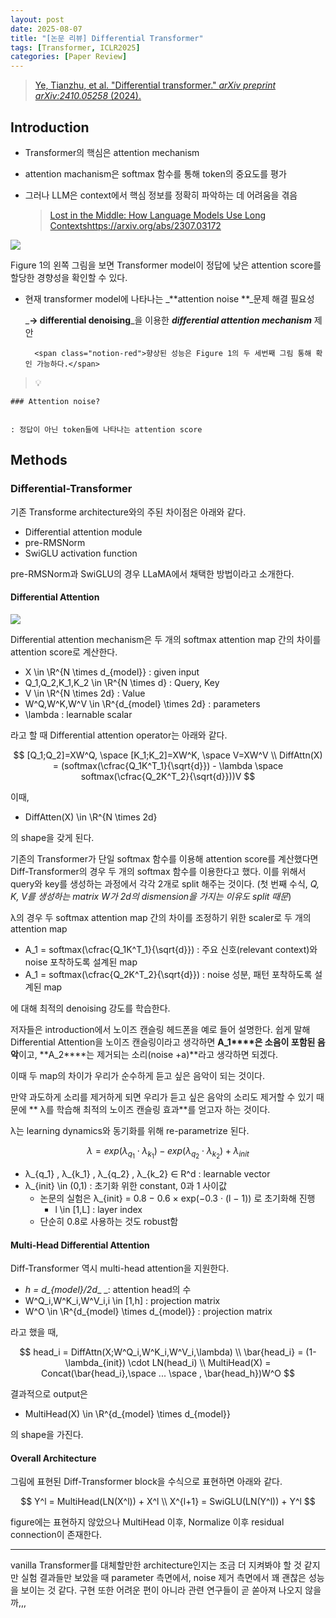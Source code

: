 ```yaml
---
layout: post
date: 2025-08-07
title: "[논문 리뷰] Differential Transformer"
tags: [Transformer, ICLR2025]
categories: [Paper Review]
---
```


> [Ye, Tianzhu, et al. "Differential transformer." ](https://arxiv.org/abs/2410.05258)[_arXiv preprint arXiv:2410.05258_](https://arxiv.org/abs/2410.05258)[ (2024).](https://arxiv.org/abs/2410.05258)



## Introduction

- Transformer의 핵심은 attention mechanism
- attention machanism은 softmax 함수를 통해 token의 중요도를 평가
- 그러나 LLM은 context에서 핵심 정보를 정확히 파악하는 데 어려움을 겪음

	> [Lost in the Middle: How Language Models Use Long Contextshttps://arxiv.org/abs/2307.03172](https://arxiv.org/abs/2307.03172)


![](https://prod-files-secure.s3.us-west-2.amazonaws.com/542b861c-36a8-4051-84e5-8804b6728dba/9083ea56-691a-4752-ae26-47f403431ac8/image.png?X-Amz-Algorithm=AWS4-HMAC-SHA256&X-Amz-Content-Sha256=UNSIGNED-PAYLOAD&X-Amz-Credential=ASIAZI2LB466WQISTUS4%2F20250926%2Fus-west-2%2Fs3%2Faws4_request&X-Amz-Date=20250926T070118Z&X-Amz-Expires=3600&X-Amz-Security-Token=IQoJb3JpZ2luX2VjEP7%2F%2F%2F%2F%2F%2F%2F%2F%2F%2FwEaCXVzLXdlc3QtMiJIMEYCIQC6ClMzKnSftQ0Tnm1tn14Mfv03wY3eaqZWeY85BwJltQIhAJv8TYIMHFPFbPFsGF%2B1EZotHI%2BqTB64ChODgKS0Od5YKogECIf%2F%2F%2F%2F%2F%2F%2F%2F%2F%2FwEQABoMNjM3NDIzMTgzODA1Igx6NAGbqHfn7OHkanEq3AMYVfh79NrewMqprFMqzayxMSU1p0NfXVZeABlJZiBMQqmwbO0I%2BBRdD8fyJLDRW0b8WDpXCw8K%2BPyyrLwDLSoYNlB2of%2BLOOmaLW5umF8vqOUr9IDyvbUHuJ5CJkHFdfdw2c8pRhtQzGysB%2BBX1M5zPhTFbX%2BLNsrCJMAditUW6VwQwtaEMEZHgmKR0KviMR8knl3MSJnAJE1ZJy6vu6IlZAkqCkebovA4sTvHkNBrSos4aMvbmry%2FLjrxM9tednfqD%2BFN37Z1abCYxJ9pY8OwL%2B9GLy%2FQLGVoNMTgRAFJ%2BuzXZHjsgjAWRkf%2Fe5OmTd3qe0tzxH5UsN%2FfJoCwKqpL4Ppsf7sBgZIvpx9NDmag7yjssdpKeWsrUDPhyP2xJVgqpVnn7RuOnf5%2BqqLXshhGXCLe1SAthaYL%2FZTumAquiH03qaEmI2umyYR%2BSON5y%2Bnj91dVLA7ISjwnldDzKdNfCasVYhE1rUX1FwPmhmP0wzB1LPFdBp589Mm220NLcjE1RgEmGk3GN7j%2BAxzW0%2BySQAeelRz%2BDFfu1FNDAsiEwk3uEHWULQtHarqY9DJvB85M47A339qS13x3fqj%2BtjtmSz5sDyrpjJ2bnL1%2FDEEeSXYzCHMAR85OSbjoJzCQ2tjGBjqkAU9qkP5UEjqulXE2vcXqMh46gkw5x%2F8dYkGM%2Bxg0Hb3slCbNBgm6gbV%2F%2Fj9LLE2O%2FDYNMQDsyteb%2FIU4Te%2FzelMGzHOSe7m0bPJDfl%2FmkMlZz1oL6dWrowtIE8yVQ3DAOh8f%2FricybricjhTjkJzMdBRStyqV%2Bj67ML1bWpuhnYtc8ks%2BwrmPc13d%2FQw%2FeH1TRFO32qW1foKBUUaKLwoct1iagHS&X-Amz-Signature=5478625d8fc4e462b0d5dde39a97c6639c822ed2a5274c1ce925a7f7d69c3de4&X-Amz-SignedHeaders=host&x-amz-checksum-mode=ENABLED&x-id=GetObject)


Figure 1의 왼쪽 그림을 보면 Transformer model이 정답에 낮은 attention score를 할당한 경향성을 확인할 수 있다.

- 현재 transformer model에 나타나는 _**attention noise **_문제 해결 필요성

	_**→ differential denoising**_을 이용한 _**differential attention mechanism**_ 제안


		<span class="notion-red">향상된 성능은 Figure 1의 두 세번째 그림 통해 확인 가능하다.</span>


> 💡 


	### Attention noise?


	: 정답이 아닌 token들에 나타나는 attention score



## Methods



### Differential-Transformer


기존 Transforme architecture와의 주된 차이점은 아래와 같다.

- Differential attention module
- pre-RMSNorm
- SwiGLU activation function

pre-RMSNorm과 SwiGLU의 경우 LLaMA에서 채택한 방법이라고 소개한다.



#### Differential Attention


![](https://prod-files-secure.s3.us-west-2.amazonaws.com/542b861c-36a8-4051-84e5-8804b6728dba/116d70b2-1963-4810-9167-f4c7d8a06e8f/image.png?X-Amz-Algorithm=AWS4-HMAC-SHA256&X-Amz-Content-Sha256=UNSIGNED-PAYLOAD&X-Amz-Credential=ASIAZI2LB466WQISTUS4%2F20250926%2Fus-west-2%2Fs3%2Faws4_request&X-Amz-Date=20250926T070118Z&X-Amz-Expires=3600&X-Amz-Security-Token=IQoJb3JpZ2luX2VjEP7%2F%2F%2F%2F%2F%2F%2F%2F%2F%2FwEaCXVzLXdlc3QtMiJIMEYCIQC6ClMzKnSftQ0Tnm1tn14Mfv03wY3eaqZWeY85BwJltQIhAJv8TYIMHFPFbPFsGF%2B1EZotHI%2BqTB64ChODgKS0Od5YKogECIf%2F%2F%2F%2F%2F%2F%2F%2F%2F%2FwEQABoMNjM3NDIzMTgzODA1Igx6NAGbqHfn7OHkanEq3AMYVfh79NrewMqprFMqzayxMSU1p0NfXVZeABlJZiBMQqmwbO0I%2BBRdD8fyJLDRW0b8WDpXCw8K%2BPyyrLwDLSoYNlB2of%2BLOOmaLW5umF8vqOUr9IDyvbUHuJ5CJkHFdfdw2c8pRhtQzGysB%2BBX1M5zPhTFbX%2BLNsrCJMAditUW6VwQwtaEMEZHgmKR0KviMR8knl3MSJnAJE1ZJy6vu6IlZAkqCkebovA4sTvHkNBrSos4aMvbmry%2FLjrxM9tednfqD%2BFN37Z1abCYxJ9pY8OwL%2B9GLy%2FQLGVoNMTgRAFJ%2BuzXZHjsgjAWRkf%2Fe5OmTd3qe0tzxH5UsN%2FfJoCwKqpL4Ppsf7sBgZIvpx9NDmag7yjssdpKeWsrUDPhyP2xJVgqpVnn7RuOnf5%2BqqLXshhGXCLe1SAthaYL%2FZTumAquiH03qaEmI2umyYR%2BSON5y%2Bnj91dVLA7ISjwnldDzKdNfCasVYhE1rUX1FwPmhmP0wzB1LPFdBp589Mm220NLcjE1RgEmGk3GN7j%2BAxzW0%2BySQAeelRz%2BDFfu1FNDAsiEwk3uEHWULQtHarqY9DJvB85M47A339qS13x3fqj%2BtjtmSz5sDyrpjJ2bnL1%2FDEEeSXYzCHMAR85OSbjoJzCQ2tjGBjqkAU9qkP5UEjqulXE2vcXqMh46gkw5x%2F8dYkGM%2Bxg0Hb3slCbNBgm6gbV%2F%2Fj9LLE2O%2FDYNMQDsyteb%2FIU4Te%2FzelMGzHOSe7m0bPJDfl%2FmkMlZz1oL6dWrowtIE8yVQ3DAOh8f%2FricybricjhTjkJzMdBRStyqV%2Bj67ML1bWpuhnYtc8ks%2BwrmPc13d%2FQw%2FeH1TRFO32qW1foKBUUaKLwoct1iagHS&X-Amz-Signature=844f16cf973360e0c648baab89627bcf1b118b518f5eef75b95e6587b38a4e5d&X-Amz-SignedHeaders=host&x-amz-checksum-mode=ENABLED&x-id=GetObject)


Differential attention mechanism은 두 개의 softmax attention map 간의 차이를 attention score로 계산한다.

- X \in \R^{N \times d\_{model}} : given input
- Q\_1,Q\_2,K\_1,K\_2 \in \R^{N \times d} : Query, Key
- V \in \R^{N \times 2d} : Value
- W^Q,W^K,W^V \in \R^{d\_{model} \times 2d} : parameters
- \lambda : learnable scalar

라고 할 때 Differential attention operator는 아래와 같다.


$$
[Q_1;Q_2]=XW^Q, \space [K_1;K_2]=XW^K, \space V=XW^V \\
DiffAttn(X) = (softmax(\cfrac{Q_1K^T_1}{\sqrt{d}}) - \lambda \space softmax(\cfrac{Q_2K^T_2}{\sqrt{d}}))V
$$


이때,

- DiffAtten(X) \in \R^{N \times 2d}

의 shape을 갖게 된다.


기존의 Transformer가 단일 softmax 함수를 이용해 attention score를 계산했다면 Diff-Transformer의 경우 두 개의 softmax 함수를 이용한다고 했다. 이를 위해서 query와 key를 생성하는 과정에서 각각 2개로 split 해주는 것이다. <span class="notion-red">(첫 번째 수식, </span><span class="notion-red">_Q, K, V를 생성하는 matrix W가 2d의 dismension을 가지는 이유도 split 때문_</span><span class="notion-red">)</span>


 λ의 경우 두 softmax attention map 간의 차이를 조정하기 위한 scaler로 두 개의 attention map

- A\_1 = softmax(\cfrac{Q\_1K^T\_1}{\sqrt{d}}) : 주요 신호(relevant context)와 noise 포착하도록 설계된 map
- A\_1 = softmax(\cfrac{Q\_2K^T\_2}{\sqrt{d}}) : noise 성분, 패턴 포착하도록 설계된 map 

에 대해 최적의 denoising 강도를 학습한다.


저자들은 introduction에서 노이즈 캔슬링 헤드폰을 예로 들어 설명한다. 쉽게 말해 Differential Attention을 노이즈 캔슬링이라고 생각하면 **A\_1****은 소음이 포함된 음악**이고, **A\_2****는 제거되는 소리(noise +a)**라고 생각하면 되겠다. 


이때 두 map의 차이가 우리가 순수하게 듣고 싶은 음악이 되는 것이다. 


만약 과도하게 소리를 제거하게 되면 우리가 듣고 싶은 음악의 소리도 제거할 수 있기 때문에 ** λ를 학습해 최적의 노이즈 캔슬링 효과**를 얻고자 하는 것이다.


λ는 learning dynamics와 동기화를 위해 re-parametrize 된다.


$$
\lambda = exp(\lambda_{q_1} \cdot \lambda_{k_1}) - exp(\lambda_{q_2} \cdot \lambda_{k_2}) + \lambda_{init}
$$

- λ\_{q\_1} , λ\_{k\_1} , λ\_{q\_2} , λ\_{k\_2} ∈ R^d : learnable vector
- λ\_{init} \in (0,1) : 초기화 위한 constant, 0과 1 사이값
	- 논문의 실험은 λ\_{init} = 0.8 − 0.6 × exp(−0.3 · (l − 1)) 로 초기화해 진행
		- l \in [1,L] : layer index
	- 단순히 0.8로 사용하는 것도 robust함


#### **Multi-Head Differential Attention**


Diff-Transformer 역시 multi-head attention을 지원한다.

- _h = d\_{model}/2d__ _: attention head의 수
- W^Q\_i,W^K\_i,W^V\_i,i \in [1,h] : projection matrix
- W^O \in \R^{d\_{model} \times d\_{model}} : projection matrix

라고 했을 때,


$$
head_i = DiffAttn(X;W^Q_i,W^K_i,W^V_i,\lambda) \\
\bar{head_i} = (1-\lambda_{init}) \cdot LN(head_i) \\
MultiHead(X) = Concat(\bar{head_i},\space ... \space , \bar{head_h})W^O
$$


결과적으로 output은

- MultiHead(X) \in \R^{d\_{model} \times d\_{model}}

의 shape을 가진다.



#### Overall Architecture


그림에 표현된 Diff-Transformer block을 수식으로 표현하면 아래와 같다.


$$
Y^l = MultiHead(LN(X^l)) + X^l \\
X^{l+1} = SwiGLU(LN(Y^l)) + Y^l
$$


figure에는 표현하지 않았으나 MultiHead 이후, Normalize 이후 residual connection이 존재한다.


---


vanilla Transformer를 대체할만한 architecture인지는 조금 더 지켜봐야 할 것 같지만 실험 결과들만 보았을 때 parameter 측면에서, noise 제거 측면에서 꽤 괜찮은 성능을 보이는 것 같다. 구현 또한 어려운 편이 아니라 관련 연구들이 곧 쏟아져 나오지 않을까,,,


